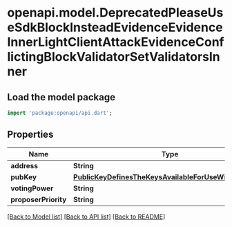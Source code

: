 # openapi.model.DeprecatedPleaseUseSdkBlockInsteadEvidenceEvidenceInnerLightClientAttackEvidenceConflictingBlockValidatorSetValidatorsInner

## Load the model package
```dart
import 'package:openapi/api.dart';
```

## Properties
Name | Type | Description | Notes
------------ | ------------- | ------------- | -------------
**address** | **String** |  | [optional] 
**pubKey** | [**PublicKeyDefinesTheKeysAvailableForUseWithValidators**](PublicKeyDefinesTheKeysAvailableForUseWithValidators.md) |  | [optional] 
**votingPower** | **String** |  | [optional] 
**proposerPriority** | **String** |  | [optional] 

[[Back to Model list]](../README.md#documentation-for-models) [[Back to API list]](../README.md#documentation-for-api-endpoints) [[Back to README]](../README.md)


